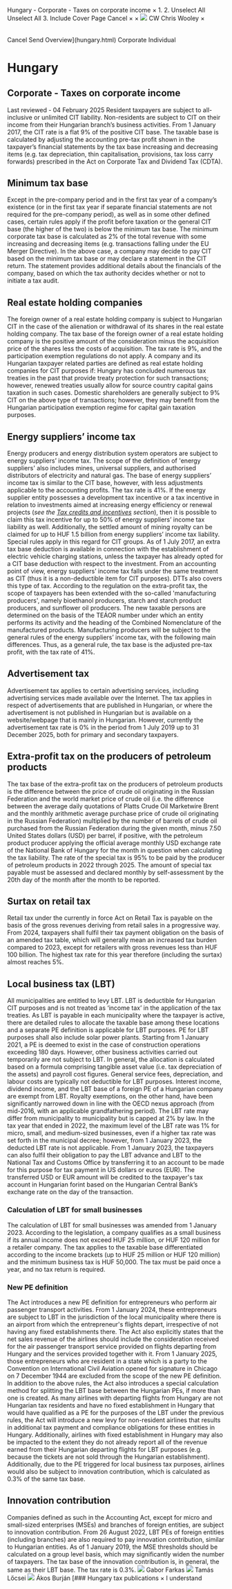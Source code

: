 Hungary - Corporate - Taxes on corporate income
×
1.
2.
Unselect All
Unselect All
3.
Include Cover Page
Cancel
×
×
![](-/media/world-wide-tax-summaries/attachments/global---chris-wooley.ashx%3Frev=ac5e5f3223b34096b1afc2a6009c7320&revision=ac5e5f32-23b3-4096-b1af-c2a6009c7320&hash=859B7ADC84DC2CBEC9760E9E6EE7DE6D0A8BFCDF)
CW
Chris Wooley
×
######
Cancel
Send
Overview](hungary.html)
Corporate
Individual
# Hungary
## Corporate - Taxes on corporate income
Last reviewed - 04 February 2025
Resident taxpayers are subject to all-inclusive or unlimited CIT liability. Non-residents are subject to CIT on their income from their Hungarian branch’s business activities.
From 1 January 2017, the CIT rate is a flat 9% of the positive CIT base. The taxable base is calculated by adjusting the accounting pre-tax profit shown in the taxpayer’s financial statements by the tax base increasing and decreasing items (e.g. tax depreciation, thin capitalisation, provisions, tax loss carry forwards) prescribed in the Act on Corporate Tax and Dividend Tax (CDTA).
## Minimum tax base
Except in the pre-company period and in the first tax year of a company’s existence (or in the first tax year if separate financial statements are not required for the pre-company period), as well as in some other defined cases, certain rules apply if the profit before taxation or the general CIT base (the higher of the two) is below the minimum tax base.
The minimum corporate tax base is calculated as 2% of the total revenue with some increasing and decreasing items (e.g. transactions falling under the EU Merger Directive). In the above case, a company may decide to pay CIT based on the minimum tax base or may declare a statement in the CIT return. The statement provides additional details about the financials of the company, based on which the tax authority decides whether or not to initiate a tax audit.
## Real estate holding companies
The foreign owner of a real estate holding company is subject to Hungarian CIT in the case of the alienation or withdrawal of its shares in the real estate holding company.
The tax base of the foreign owner of a real estate holding company is the positive amount of the consideration minus the acquisition price of the shares less the costs of acquisition. The tax rate is 9%, and the participation exemption regulations do not apply.
A company and its Hungarian taxpayer related parties are defined as real estate holding companies for CIT purposes if:
Hungary has concluded numerous tax treaties in the past that provide treaty protection for such transactions; however, renewed treaties usually allow for source country capital gains taxation in such cases.
Domestic shareholders are generally subject to 9% CIT on the above type of transactions; however, they may benefit from the Hungarian participation exemption regime for capital gain taxation purposes.
## Energy suppliers’ income tax
Energy producers and energy distribution system operators are subject to energy suppliers’ income tax. The scope of the definition of 'energy suppliers' also includes mines, universal suppliers, and authorised distributors of electricity and natural gas.
The base of energy suppliers’ income tax is similar to the CIT base, however, with less adjustments applicable to the accounting profits. The tax rate is 41%.
If the energy supplier entity possesses a development tax incentive or a tax incentive in relation to investments aimed at increasing energy efficiency or renewal projects (*see the [Tax credits and incentives](hungary/corporate/tax-credits-and-incentives.html) section*), then it is possible to claim this tax incentive for up to 50% of energy suppliers’ income tax liability as well. Additionally, the settled amount of mining royalty can be claimed for up to HUF 1.5 billion from energy suppliers’ income tax liability.
Special rules apply in this regard for CIT groups.
As of 1 July 2017, an extra tax base deduction is available in connection with the establishment of electric vehicle charging stations, unless the taxpayer has already opted for a CIT base deduction with respect to the investment.
From an accounting point of view, energy suppliers’ income tax falls under the same treatment as CIT (thus it is a non-deductible item for CIT purposes). DTTs also covers this type of tax.
According to the regulation on the extra-profit tax, the scope of taxpayers has been extended with the so-called 'manufacturing producers', namely bioethanol producers, starch and starch product producers, and sunflower oil producers. The new taxable persons are determined on the basis of the TEÁOR number under which an entity performs its activity and the heading of the Combined Nomenclature of the manufactured products.
Manufacturing producers will be subject to the general rules of the energy suppliers’ income tax, with the following main differences. Thus, as a general rule, the tax base is the adjusted pre-tax profit, with the tax rate of 41%.
## Advertisement tax
Advertisement tax applies to certain advertising services, including advertising services made available over the Internet. The tax applies in respect of advertisements that are published in Hungarian, or where the advertisement is not published in Hungarian but is available on a website/webpage that is mainly in Hungarian.
However, currently the advertisement tax rate is 0% in the period from 1 July 2019 up to 31 December 2025, both for primary and secondary taxpayers.
## Extra-profit tax on the producers of petroleum products
The tax base of the extra-profit tax on the producers of petroleum products is the difference between the price of crude oil originating in the Russian Federation and the world market price of crude oil (i.e. the difference between the average daily quotations of Platts Crude Oil Marketwire Brent and the monthly arithmetic average purchase price of crude oil originating in the Russian Federation) multiplied by the number of barrels of crude oil purchased from the Russian Federation during the given month, minus 7.50 United States dollars (USD) per barrel, if positive, with the petroleum product producer applying the official average monthly USD exchange rate of the National Bank of Hungary for the month in question when calculating the tax liability. The rate of the special tax is 95% to be paid by the producer of petroleum products in 2022 through 2025. The amount of special tax payable must be assessed and declared monthly by self-assessment by the 20th day of the month after the month to be reported.
## Surtax on retail tax
Retail tax under the currently in force Act on Retail Tax is payable on the basis of the gross revenues deriving from retail sales in a progressive way. From 2024, taxpayers shall fulfil their tax payment obligation on the basis of an amended tax table, which will generally mean an increased tax burden compared to 2023, except for retailers with gross revenues less than HUF 100 billion. The highest tax rate for this year therefore (including the surtax) almost reaches 5%.
## Local business tax (LBT)
All municipalities are entitled to levy LBT. LBT is deductible for Hungarian CIT purposes and is not treated as ‘income tax’ in the application of the tax treaties.
As LBT is payable in each municipality where the taxpayer is active, there are detailed rules to allocate the taxable base among these locations and a separate PE definition is applicable for LBT purposes. PE for LBT purposes shall also include solar power plants. Starting from 1 January 2021, a PE is deemed to exist in the case of construction operations exceeding 180 days. However, other business activities carried out temporarily are not subject to LBT. In general, the allocation is calculated based on a formula comprising tangible asset value (i.e. tax depreciation of the assets) and payroll cost figures.
General service fees, depreciation, and labour costs are typically not deductible for LBT purposes. Interest income, dividend income, and the LBT base of a foreign PE of a Hungarian company are exempt from LBT. Royalty exemptions, on the other hand, have been significantly narrowed down in line with the OECD nexus approach (from mid-2016, with an applicable grandfathering period).
The LBT rate may differ from municipality to municipality but is capped at 2% by law. In the tax year that ended in 2022, the maximum level of the LBT rate was 1% for micro, small, and medium-sized businesses, even if a higher tax rate was set forth in the municipal decree; however, from 1 January 2023, the deducted LBT rate is not applicable.
From 1 January 2023, the taxpayers can also fulfil their obligation to pay the LBT advance and LBT to the National Tax and Customs Office by transferring it to an account to be made for this purpose for tax payment in US dollars or euros (EUR).
The transferred USD or EUR amount will be credited to the taxpayer's tax account in Hungarian forint based on the Hungarian Central Bank’s exchange rate on the day of the transaction.
### Calculation of LBT for small businesses
The calculation of LBT for small businesses was amended from 1 January 2023. According to the legislation, a company qualifies as a small business if its annual income does not exceed HUF 25 million, or HUF 120 million for a retailer company. The tax applies to the taxable base differentiated according to the income brackets (up to HUF 25 million or HUF 120 million) and the minimum business tax is HUF 50,000. The tax must be paid once a year, and no tax return is required.
### New PE definition
The Act introduces a new PE definition for entrepreneurs who perform air passenger transport activities. From 1 January 2024, these entrepreneurs are subject to LBT in the jurisdiction of the local municipality where there is an airport from which the entrepreneur's flights depart, irrespective of not having any fixed establishments there. The Act also explicitly states that the net sales revenue of the airlines should include the consideration received for the air passenger transport service provided on flights departing from Hungary and the services provided together with it.
From 1 January 2025, those entrepreneurs who are resident in a state which is a party to the Convention on International Civil Aviation opened for signature in Chicago on 7 December 1944 are excluded from the scope of the new PE definition.
In addition to the above rules, the Act also introduces a special calculation method for splitting the LBT base between the Hungarian PEs, if more than one is created.
As many airlines with departing flights from Hungary are not Hungarian tax residents and have no fixed establishment in Hungary that would have qualified as a PE for the purposes of the LBT under the previous rules, the Act will introduce a new levy for non-resident airlines that results in additional tax payment and compliance obligations for these entities in Hungary. Additionally, airlines with fixed establishment in Hungary may also be impacted to the extent they do not already report all of the revenue earned from their Hungarian departing flights for LBT purposes (e.g. because the tickets are not sold through the Hungarian establishment).
Additionally, due to the PE triggered for local business tax purposes, airlines would also be subject to innovation contribution, which is calculated as 0.3% of the same tax base.
## Innovation contribution
Companies defined as such in the Accounting Act, except for micro and small-sized enterprises (MSEs) and branches of foreign entities, are subject to innovation contribution. From 26 August 2022, LBT PEs of foreign entities (including branches) are also required to pay innovation contribution, similar to Hungarian entities. As of 1 January 2019, the MSE thresholds should be calculated on a group level basis, which may significantly widen the number of taxpayers. The tax base of the innovation contribution is, in general, the same as their LBT base. The tax rate is 0.3%.
![](-/media/world-wide-tax-summaries/hungarygabor-farkasfarkas-gbortlsjpg20240709024722623.ashx%3Frev=542229a3f54640178c5dae261b33a176&revision=542229a3-f546-4017-8c5d-ae261b33a176&hash=A1B240E8D178DDA8E0BE4D1A5E4B13AB77AD71C8)
Gabor Farkas
![](-/media/world-wide-tax-summaries/attachments/hungary---tamas-locsei.ashx%3Frev=c9a703321ecc416ab809be6a2c2d2aa2&revision=c9a70332-1ecc-416a-b809-be6a2c2d2aa2&hash=8455C9B40C8343AA115F58DB932E4657CB73488D)
Tamás Lőcsei
![](-/media/world-wide-tax-summaries/attachments/hungary---akos_burjan.ashx%3Frev=da30409d0004480588024f05799ec6aa&revision=da30409d-0004-4805-8802-4f05799ec6aa&hash=BCF045D2D73D1F814093B6401FB5873D6D9F18EC)
Ákos Burján
[### Hungary tax publications
×
I understand